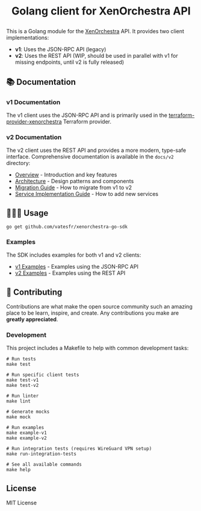 # <p align="center">Golang client for XenOrchestra API</p>
  
This is a Golang module for the [XenOrchestra](https://github.com/vatesfr/xen-orchestra) API. It provides two client implementations:

- **v1**: Uses the JSON-RPC API (legacy)
- **v2**: Uses the REST API (WIP, should be used in parallel with v1 for missing endpoints, until v2 is fully released)

## 📚 Documentation 

### v1 Documentation

The v1 client uses the JSON-RPC API and is primarily used in the [terraform-provider-xenorchestra](https://github.com/vatesfr/terraform-provider-xenorchestra) Terraform provider.

### v2 Documentation

The v2 client uses the REST API and provides a more modern, type-safe interface. Comprehensive documentation is available in the `docs/v2` directory:

- [Overview](docs/v2/01-overview.md) - Introduction and key features
- [Architecture](docs/v2/02-architecture.md) - Design patterns and components
- [Migration Guide](docs/v2/03-migration-guide.md) - How to migrate from v1 to v2
- [Service Implementation Guide](docs/v2/04-service-implementation.md) - How to add new services

## 🧑🏻‍💻 Usage

```shell
go get github.com/vatesfr/xenorchestra-go-sdk
```

### Examples

The SDK includes examples for both v1 and v2 clients:

- [v1 Examples](examples/v1) - Examples using the JSON-RPC API
- [v2 Examples](examples/v2) - Examples using the REST API

## 🍰 Contributing    

Contributions are what make the open source community such an amazing place to be learn, inspire, and create. Any contributions you make are **greatly appreciated**.

### Development

This project includes a Makefile to help with common development tasks:

```shell
# Run tests
make test

# Run specific client tests
make test-v1
make test-v2

# Run linter
make lint

# Generate mocks
make mock

# Run examples
make example-v1
make example-v2

# Run integration tests (requires WireGuard VPN setup)
make run-integration-tests

# See all available commands
make help
```

## License

MIT License